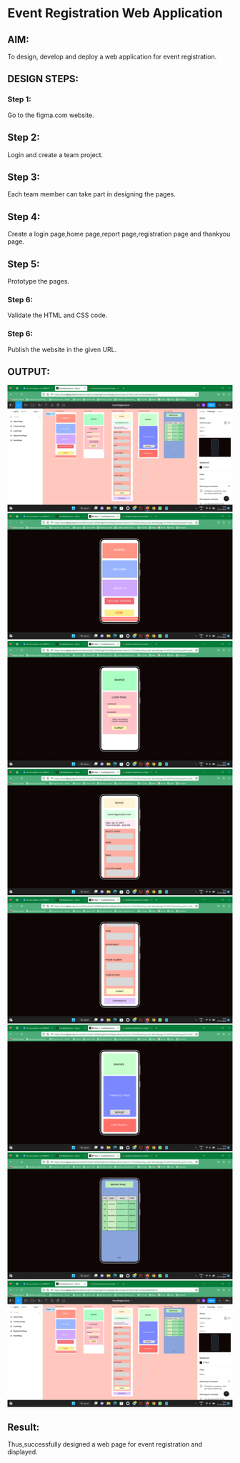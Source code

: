 # Event Registration Web Application

## AIM:
To design, develop and deploy a web application for event registration.

## DESIGN STEPS:

### Step 1:
Go to the figma.com website.

## Step 2:
Login and create a team project.

## Step 3:
Each team member can take part in designing the pages.

## Step 4:
Create a login page,home page,report page,registration page and thankyou
page.

## Step 5:
Prototype the pages.

### Step 6:
Validate the HTML and CSS code.

### Step 6:
Publish the website in the given URL.


## OUTPUT:
![OUTPUT](./images/event.png)
![OUTPUT](./images/event2.png)
![OUTPUT](./images/event3.png)
![OUTPUT](./images/event4.png)
![OUTPUT](./images/event5.png)
![OUTPUT](./images/event6.png)
![OUTPUT](./images/event7.png)
![OUTPUT](./images/event.png)

## Result:

Thus,successfully designed a web page for event registration and displayed.
